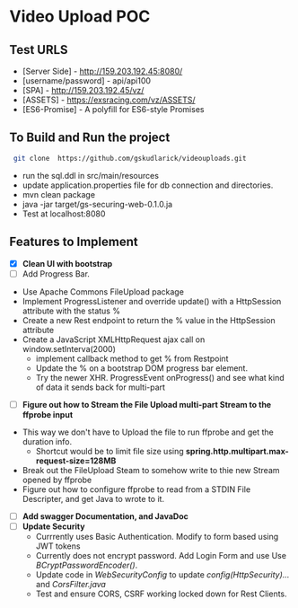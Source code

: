 Video Upload POC
===============


Test URLS
-----------

* [Server Side] - http://159.203.192.45:8080/
* [username/password] - api/api100
* [SPA] - http://159.203.192.45/vz/
* [ASSETS] -   https://exsracing.com/vz/ASSETS/
* [ES6-Promise] - A polyfill for ES6-style Promises




To Build and Run the project
-----------------------------
```sh
 git clone  https://github.com/gskudlarick/videouploads.git
 ```
 * run the sql.ddl in src/main/resources
 * update application.properties file for db connection and directories.
 * mvn clean package
 * java -jar target/gs-securing-web-0.1.0.ja 
 * Test at localhost:8080
 
 
 ## Features to Implement
 - [x] **Clean UI with bootstrap**
 - [ ] Add Progress Bar.
  * Use Apache Commons FileUpload package
  * Implement ProgressListener and override update() with a  HttpSession attribute with the status %
  * Create a new Rest endpoint to return the % value in the HttpSession attribute
  * Create a JavaScript XMLHttpRequest ajax call on window.setInterva(2000)
    * implement callback method to get  % from Restpoint
    * Update the % on a bootstrap DOM progress bar element.
    * Try the newer XHR. ProgressEvent onProgress() and see what kind of data it sends back for multi-part
 - [ ] **Figure out how to Stream the File Upload multi-part Stream to the ffprobe input**
  * This way we don't have to Upload the file to run ffprobe and get the duration info.
    * Shortcut would be to limit file size using **spring.http.multipart.max-request-size=128MB**
   * Break out the FileUpload Steam to somehow write to thie new Stream opened by ffprobe
   * Figure out how to  configure ffprobe to read from a STDIN File Descripter, and get Java to wrote to it.
  - [ ] **Add swagger Documentation, and JavaDoc**
 - [ ] **Update Security**
    * Currrently uses Basic Authentication.  Modify to form based using JWT tokens
     * Currently does not encrypt password. Add Login Form and use Use *BCryptPasswordEncoder()*.
     * Update code in *WebSecurityConfig* to update  *config(HttpSecurity)...* and *CorsFilter.java*
     * Test and ensure CORS, CSRF working locked down for Rest Clients.  
 


